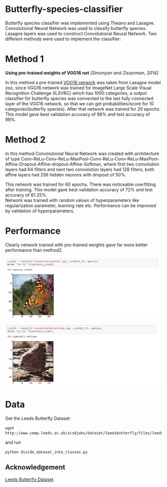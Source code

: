 # Butterfly-species-classifier
Butterfly species classifier was implemented using Theano and Lasagne. Convolutional Neural Network was used to classify butterfly species. 
Lasagne layers was used to construct Convolutional Neural Network. 
Two different methods were used to implement the classifier: 

# Method 1 
**Using pre-trained weights of VGG16 net** *[Simonyan and Zisserman, 2014]*   

In this method a pre-trained [VGG16 network](https://github.com/Lasagne/Recipes/blob/master/modelzoo/vgg16.py) was taken from Lasagne model zoo, since VGG16 network was trained for ImageNet Large Scale Visual Recognition Challenge (ILSVRC) which has 1000 categories, a output classifier for butterfly species was connected to the last fully connected layer of the VGG16 network, so that we can get probabilities/score for 10 categories(butterfly species). After that network was trained for 20 epochs. This model gave best validation accuracy of 98% and test accuracy of 99%.

# Method 2  

In this method Convolutional Neural Network was created with architecture of type Conv-ReLu-Conv-ReLu-MaxPool-Conv-ReLu-Conv-ReLu-MaxPool-Affine-Dropout-Affine-dropout-Affine-Softmax, where first two convolution layers had 64 filters and next two convolution layers had 128 filters, both affine layers had 256 hidden neurons with dropout of 50%.  

This network was trained for 60 epochs. There was noticeable overfitting after training. This model gave best validation accuracy of 72% and test accuracy of 81.25%.  
Network was trained with random values of hyperparameters like regularization parameter, learning rate etc. Performance can be improved by validation of hyperparameters.  

# Performance 
Clearly network trained with pre-trained weights gave far more better performance than method2.  

![alt tag](https://raw.githubusercontent.com/rajats/Butterfly-species-classifier/master/result1.PNG)  

![alt tag](https://raw.githubusercontent.com/rajats/Butterfly-species-classifier/master/result2.PNG)  

# Data  
Get the Leeds Butterfly Dataset:
```
wget http://www.comp.leeds.ac.uk/scs6jwks/dataset/leedsbutterfly/files/leedsbutterfly_dataset_v1.0.zip  
```  
and run  
```
python divide_dataset_into_classes.py    
```  

## Acknowledgement  
[Leeds Butterfly Dataset](http://www.comp.leeds.ac.uk/scs6jwks/dataset/leedsbutterfly/)


